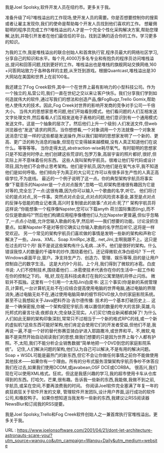 我是Joel Spolsky,软件开发人员在纽约市。更多关于我。 
  
 准备升级了吗?堆栈溢出的工作现场,使开发人员的需要。你是否想要控制你的搜索或者让雇主发现你,我们的使命是帮助每个开发人员找到他们喜欢的工作。 
 想雇佣聪明的程序员完成工作?堆栈溢出的人才是一个完全个性化采购解决方案,帮助您理解,达到,并吸引开发者在他们最信任的平台。找到正确的适合你的工作。学习更多的知识。 
  
 为我的工作,我是堆栈溢出的联合创始人和首席执行官,程序员最大的网络社区学习,分享自己的知识和水平。每个月,4000万多名专业和有抱负的程序员访问堆栈溢出,提问和回答问题,找到更好的工作。堆栈溢出也是堆栈的旗舰网站交换网络,160 +问答网站致力于各种各样的主题,从烹饪到游戏。根据Quantcast,堆栈溢出是30大网站在美国和世界上在前100名。 
  
  
  
  
 我还建立了Fog Creek软件,其中一个在世界上最有影响力的小型科技公司。作为一个独立的,私营公司,我们一直在世纪之交以来让客户快乐。我们分享我们学到如何造就伟大的软件,通过写我们的想法和创造产品,像FogBugz,Trello Gomix,帮助他人使伟大的技术。因此,Fog Creek对世界的影响开发商的竞争对手公司一千倍大小。 
 当伟大的思想家思考问题,他们开始看到模式。他们看问题的人们互相发送文字处理文件,然后看看人们互相发送电子表格的问题,他们意识到有一个通用模式:发送文件。这是一个抽象的层次了。然后他们上升一个级别:人们发送文件,但web浏览器也“发送”请求的网页。当你想想看,一个对象调用一个方法就像一个对象发送消息!它是一样的!这些都是发送操作,所以我们聪明的思想家发明了一个新的、更高、更广泛的称为消息的抽象,但现在它变得越来越模糊,没有人真正知道他们在说什么。等等等等。 
 当你走得太远,abstraction-wise耗尽氧气。有时聪明的思想家只是不知道何时停止,他们创建这些荒谬的,包罗万象,高层宇宙的照片都好,很好,但实际上并不意味着任何东西。 
 这些人我叫架构宇航员。很难让他们写代码或设计项目,因为他们不会停止思考架构。他们是宇航员,因为他们是在氧气水平,我不知道他们是如何呼吸。他们倾向于为真正的大公司工作可以有很多非生产性的人真正高级学位,不为底线。 
 最近的一个例子说明了这一点。你的典型架构宇航员将事实像“下载音乐的Napster是一个点对点服务”,忽略一切,却架构思维很有趣因为它是对等的,完全忘了一点:这很有趣,因为你可以输入一个歌曲的名字,听它。 
 他们将讨论的是点对点,,另一件事。突然点对点会议,点对点的风险资本基金,甚至是点对点的反弹与低能的商业记者滴,高兴时复制彼此的故事:“点对点:死了!” 
 架构宇航员将这样说:“你能想象一个程序像Napster,您可以下载anyth 
 荷兰国际集团(ing),而不仅仅是歌曲吗?“然后他们构建应用程序像槽他们认为比Napster更普遍,但似乎忽略了,一点点小功能,允许您输入歌曲的名字,然后听——我们想要的功能。讨论没抓住要点。如果Napster不是对等但它确实让你输入歌曲的名字然后听它,这将是一样受欢迎。 
 另一个常见的架构宇航员们喜欢做的事情是发明一些新的架构和声称它解决了一些。Java、XML、Soap XmlRpc,冰雹,. net,Jini,主啊我跟不上。这只是在过去的12个月! 
 我不是说这些架构有什么毛病…决不。他们是很好的架构。什么错误我惊人的数量的千禧年的炒作,围绕着他们。还记得微软点净白纸吗? 
 下一代Windows桌面平台,窗户。净支持生产力、创造力、管理、娱乐等等,目的是让用户控制自己的数字生活。 
 这是大约9个月前。上个月,我们得到了微软的冰雹。白皮书说: 
 人们不控制技术,围绕着他们....冰雹使技术代表你在你的生活中一起工作和在你的控制之下的。 
 哦,好,现在高科技卤素灯在我的公寓里随机将停止闪烁。 
 微软并不孤独。这里有一个引用一个太阳Jini白皮书: 
 这三个事实(你是新的系统管理员,计算机,一台计算机无处不在)应结合提高使用电脑的世界电脑,通过电脑的界限消失,通过电脑无处不在,通过使用电脑简单的细节将DVD放入你的家庭影院系统。 
 甚至不让我想起关于Java肥料乔治·吉尔德传播: 
 技术的一个基本打破历史上… 
 这是一个确保密报,你被一个架构侵犯宇航员:难以置信的数量的夸大的言辞;英雄,乌托邦式的豪言壮语;夜郎自大;完全缺乏现实。人们买它!商业新闻都疯掉了! 
 为什么人们如此无聊的架构印象深刻,常常只不过相当于一个新的格式RPC的线,或一个新的虚拟机?这些东西可能好架构,他们肯定会使用它们的开发者受益,但他们不是,我再说一遍,不是一个好的替代弥赛亚骑白驴进入耶路撒冷,或世界和平。不,微软,电脑不是突然开始自动阅读我们的思想,做我们想要的只是因为世界上每个人都有护照。不,太阳,我们不能分析企业销售数据“简单地把一个DVD到您的家庭影院系统”。 
 记住,人们解决问题的架构,他们认为自己可以解决,不是有用的解决问题。Soap + WSDL可能是最热门的新东西,但它不会让你做任何事情之前你不能做使用其他技术——如果你有一个理由。所有的分布式服务涅槃架构宇航员争吵不休答应我们在过去,如果我们使用DCOM,或javabean,OSF DCE或CORBA。 
 很高兴,我们现在可以使用XML格式。狂欢。但这是我感兴趣的学习,我的超市使用卡车从仓库得到的东西。打哈欠。芒果,很有趣。告诉我一些新的东西,我能做,我做不到之前,宇航员,或呆在空间,不要再浪费我的时间。 
 你阅读Joel软件完全塞满了年复一年的疯狂疯狂关于软件开发的文章, 
 管理软件开发团队,设计用户界面,运行成功的软件公司,和橡胶鸭子。 
 如果你想知道当我发布一些新的东西,我建议让RSS阅读器NewsBlur和订阅我的RSS提要。 
  
 我是Joel Spolsky,Trello和Fog Creek软件创始人之一兼首席执行官堆栈溢出。更多关于我。 
  
   
  URL : https://www.joelonsoftware.com/2001/04/21/dont-let-architecture-astronauts-scare-you/?utm_source=wanqu.co&utm_campaign=Wanqu+Daily&utm_medium=website